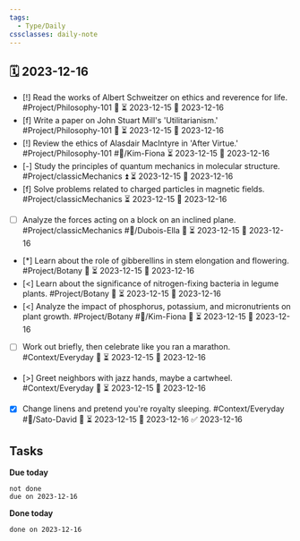 ```yaml
---
tags:
  - Type/Daily
cssclasses: daily-note
---
```


## 🗓️ 2023-12-16

- [!] Read the works of Albert Schweitzer on ethics and reverence for life. #Project/Philosophy-101 🔺 ⏳ 2023-12-15 📅 2023-12-16
- [f] Write a paper on John Stuart Mill's 'Utilitarianism.' #Project/Philosophy-101 🔼 ⏳ 2023-12-15 📅 2023-12-16
- [!] Review the ethics of Alasdair MacIntyre in 'After Virtue.' #Project/Philosophy-101 #👤/Kim-Fiona ⏳ 2023-12-15 📅 2023-12-16
- [-] Study the principles of quantum mechanics in molecular structure. #Project/classicMechanics ⏫ ⏳ 2023-12-15 📅 2023-12-16
- [f] Solve problems related to charged particles in magnetic fields. #Project/classicMechanics ⏳ 2023-12-15 📅 2023-12-16
- [ ] Analyze the forces acting on a block on an inclined plane. #Project/classicMechanics #👤/Dubois-Ella 🔽 ⏳ 2023-12-15 📅 2023-12-16
- [*] Learn about the role of gibberellins in stem elongation and flowering. #Project/Botany 🔺 ⏳ 2023-12-15 📅 2023-12-16
- [<] Learn about the significance of nitrogen-fixing bacteria in legume plants. #Project/Botany 🔼 ⏳ 2023-12-15 📅 2023-12-16
- [<] Analyze the impact of phosphorus, potassium, and micronutrients on plant growth. #Project/Botany #👤/Kim-Fiona 🔼 ⏳ 2023-12-15 📅 2023-12-16
- [ ] Work out briefly, then celebrate like you ran a marathon. #Context/Everyday 🔺 ⏳ 2023-12-15 📅 2023-12-16
- [>] Greet neighbors with jazz hands, maybe a cartwheel. #Context/Everyday 🔼 ⏳ 2023-12-15 📅 2023-12-16
- [x] Change linens and pretend you're royalty sleeping. #Context/Everyday #👤/Sato-David 🔽 ⏳ 2023-12-15 📅 2023-12-16 ✅ 2023-12-16

## Tasks

**Due today**

```tasks
not done
due on 2023-12-16
```

**Done today**

```tasks
done on 2023-12-16
```
            